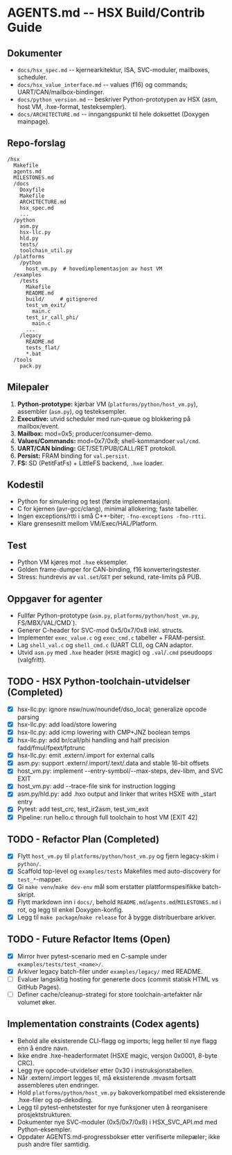 ﻿# AGENTS.md -- HSX Build/Contrib Guide

## Dokumenter
- `docs/hsx_spec.md` -- kjernearkitektur, ISA, SVC-moduler, mailboxes, scheduler.
- `docs/hsx_value_interface.md` -- values (f16) og commands; UART/CAN/mailbox-bindinger.
- `docs/python_version.md` -- beskriver Python-prototypen av HSX (asm, host VM, .hxe-format, testeksempler).
- `docs/ARCHITECTURE.md` -- inngangspunkt til hele doksettet (Doxygen mainpage).

## Repo-forslag
```
/hsx
  Makefile
  agents.md
  MILESTONES.md
  /docs
    Doxyfile
    Makefile
    ARCHITECTURE.md
    hsx_spec.md
    ...
  /python
    asm.py
    hsx-llc.py
    hld.py
    tests/
    toolchain_util.py
  /platforms
    /python
      host_vm.py  # hovedimplementasjon av host VM
  /examples
    /tests
      Makefile
      README.md
      build/     # gitignored
      test_vm_exit/
        main.c
      test_ir_call_phi/
        main.c
      ...
    /legacy
      README.md
      tests_flat/
      *.bat
  /tools
    pack.py
```

## Milepaler
1. **Python-prototype:** kjørbar VM (`platforms/python/host_vm.py`), assembler (`asm.py`), og testeksempler.
2. **Executive:** utvid scheduler med run-queue og blokkering på mailbox/event.
3. **Mailbox:** mod=0x5; producer/consumer-demo.
4. **Values/Commands:** mod=0x7/0x8; shell-kommandoer `val/cmd`.
5. **UART/CAN binding:** GET/SET/PUB/CALL/RET protokoll.
6. **Persist:** FRAM binding for `val.persist`.
7. **FS:** SD (PetitFatFs) + LittleFS backend, `.hxe` loader.

## Kodestil
- Python for simulering og test (første implementasjon).
- C for kjernen (avr-gcc/clang), minimal allokering; faste tabeller.
- Ingen exceptions/rtti i små C++-biter; `-fno-exceptions -fno-rtti`.
- Klare grensesnitt mellom VM/Exec/HAL/Platform.

## Test
- Python VM kjøres mot `.hxe` eksempler.
- Golden frame-dumper for CAN-binding, f16 konverteringstester.
- Stress: hundrevis av `val.set`/`GET` per sekund, rate-limits på PUB.

## Oppgaver for agenter
- Fullfør Python-prototype (`asm.py`, `platforms/python/host_vm.py`, FS/MBX/VAL/CMD`).
- Generer C-header for SVC-mod 0x5/0x7/0x8 inkl. structs.
- Implementer `exec_value.c` og `exec_cmd.c` tabeller + FRAM-persist.
- Lag `shell_val.c` og `shell_cmd.c` (UART CLI), og CAN adaptor.
- Utvid `asm.py` med `.hxe` header (`HSXE` magic) og `.val`/`.cmd` pseudoops (valgfritt).

## TODO - HSX Python-toolchain-utvidelser (Completed)
- [x] hsx-llc.py: ignore nsw/nuw/noundef/dso_local; generalize opcode parsing
- [x] hsx-llc.py: add load/store lowering
- [x] hsx-llc.py: add icmp lowering with CMP+JNZ boolean temps
- [x] hsx-llc.py: add br/call/phi handling and half precision fadd/fmul/fpext/fptrunc
- [x] hsx-llc.py: emit .extern/.import for external calls
- [x] asm.py: support .extern/.import/.text/.data and stable 16-bit offsets
- [x] host_vm.py: implement --entry-symbol/--max-steps, dev-libm, and SVC EXIT
- [x] host_vm.py: add --trace-file sink for instruction logging
- [x] asm.py/hld.py: add .hxo output and linker that writes HSXE with _start entry
- [x] Pytest: add test_crc, test_ir2asm, test_vm_exit
- [x] Pipeline: run hello.c through full toolchain to host VM [EXIT 42]

## TODO - Refactor Plan (Completed)
- [x] Flytt `host_vm.py` til `platforms/python/host_vm.py` og fjern legacy-skim i `python/`.
- [x] Scaffold top-level og `examples/tests` Makefiles med auto-discovery for `test_*`-mapper.
- [x] Gi `make venv`/`make dev-env` mål som erstatter plattformspesifikke batch-skript.
- [x] Flytt markdown inn i `docs/`, behold `README.md`/`agents.md`/`MILESTONES.md` i rot, og legg til enkel Doxygen-konfig.
- [x] Legg til `make package`/`make release` for å bygge distribuerbare arkiver.

## TODO - Future Refactor Items (Open)
- [x] Mirror hver pytest-scenario med en C-sample under `examples/tests/test_<name>/`.
- [x] Arkiver legacy batch-filer under `examples/legacy/` med README.
- [ ] Evaluer langsiktig hosting for genererte docs (commit statisk HTML vs GitHub Pages).
- [ ] Definer cache/cleanup-strategi for store toolchain-artefakter når volumet øker.

## Implementation constraints (Codex agents)
- Behold alle eksisterende CLI-flagg og imports; legg heller til nye flagg enn å endre navn.
- Ikke endre .hxe-headerformatet (HSXE magic, versjon 0x0001, 8-byte CRC).
- Legg nye opcode-utvidelser etter 0x30 i instruksjonstabellen.
- Når .extern/.import legges til, må eksisterende .mvasm fortsatt assembleres uten endringer.
- Hold `platforms/python/host_vm.py` bakoverkompatibel med eksisterende .hxe-filer og op-dekoding.
- Legg til pytest-enhetstester for nye funksjoner uten å reorganisere prosjektstrukturen.
- Dokumenter nye SVC-moduler (0x5/0x7/0x8) i HSX_SVC_API.md med Python-eksempler.
- Oppdater AGENTS.md-progressbokser etter verifiserte milepæler; ikke push andre filer samtidig.
